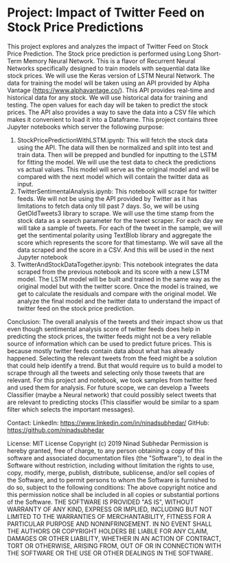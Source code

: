 # Project: Impact of Twitter Feed on Stock Price Predictions

This project explores and analyzes the impact of Twitter Feed on Stock Price Prediction. The Stock price prediction is performed using Long Short-Term Memory Neural Network. This is a flavor of Recurrent Neural Networks specifically designed to train models with sequential data like stock prices. We will use the Keras version of LSTM Neural Network. 
The data for training the model will be taken using an API provided by Alpha Vantage (https://www.alphavantage.co/). This API provides real-time and historical data for any stock. We will use historical data for training and testing. The open values for each day will be taken to predict the stock prices. The API also provides a way to save the data into a CSV file which makes it convenient to load it into a Dataframe.
This project contains three Jupyter notebooks which server the following purpose:
1.	StockPricePredictionWithLSTM.ipynb: This will fetch the stock data using the API. The data will then be normalized and split into test and train data. Then will be prepped and bundled for inputting to the LSTM for fitting the model. We will use the test data to check the predictions vs actual values. This model will serve as the original model and will be compared with the next model which will contain the twitter data as input.
2.	TwitterSentimentalAnalysis.ipynb: This notebook will scrape for twitter feeds. We will not be using the API provided by Twitter as it has limitations to fetch data only till past 7 days. So, we will be using GetOldTweets3 library to scrape. We will use the time stamp from the stock data as a search parameter for the tweet scraper. For each day we will take a sample of tweets. For each of the tweet in the sample, we will get the sentimental polarity using TextBlob library and aggregate the score which represents the score for that timestamp. We will save all the data scraped and the score in a CSV. And this will be used in the next Jupyter notebook
3.	TwitterAndStockDataTogether.ipynb: This notebook integrates the data scraped from the previous notebook and its score with a new LSTM model. The LSTM model will be built and trained in the same way as the original model but with the twitter score. Once the model is trained, we get to calculate the residuals and compare with the original model. We analyze the final model and the twitter data to understand the impact of twitter feed on the stock price prediction.

Conclusion:
The overall analysis of the tweets and their impact show us that even though sentimental analysis score of twitter feeds does help in predicting the stock prices, the twitter feeds might not be a very reliable source of information which can be used to predict future prices. This is because mostly twitter feeds contain data about what has already happened. Selecting the relevant tweets from the feed might be a solution that could help identify a trend. But that would require us to build a model to scrape through all the tweets and selecting only those tweets that are relevant. For this project and notebook, we took samples from twitter feed and used them for analysis.
For future scope, we can develop a Tweets Classifier (maybe a Neural network) that could possibly select tweets that are relevant to predicting stocks (This classifier would be similar to a spam filter which selects the important messages).

Contact:
LinkedIn: https://www.linkedin.com/in/ninadsubhedar/
GitHub: https://github.com/ninadsubhedar

License:
MIT License
Copyright (c) 2019 Ninad Subhedar
Permission is hereby granted, free of charge, to any person obtaining a copy of this software and associated documentation files (the "Software"), to deal in the Software without restriction, including without limitation the rights to use, copy, modify, merge, publish, distribute, sublicense, and/or sell copies of the Software, and to permit persons to whom the Software is furnished to do so, subject to the following conditions:
The above copyright notice and this permission notice shall be included in all copies or substantial portions of the Software.
THE SOFTWARE IS PROVIDED "AS IS", WITHOUT WARRANTY OF ANY KIND, EXPRESS OR IMPLIED, INCLUDING BUT NOT LIMITED TO THE WARRANTIES OF MERCHANTABILITY, FITNESS FOR A PARTICULAR PURPOSE AND NONINFRINGEMENT. IN NO EVENT SHALL THE AUTHORS OR COPYRIGHT HOLDERS BE LIABLE FOR ANY CLAIM, DAMAGES OR OTHER LIABILITY, WHETHER IN AN ACTION OF CONTRACT, TORT OR OTHERWISE, ARISING FROM, OUT OF OR IN CONNECTION WITH THE SOFTWARE OR THE USE OR OTHER DEALINGS IN THE SOFTWARE.

